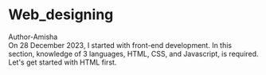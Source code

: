 # Web_designing
Author-Amisha
<br> 
On 28 December 2023, I started with front-end development. In this section, knowledge of 3 languages, HTML, CSS, and Javascript, is required. Let's get started with HTML first. 
<br>
